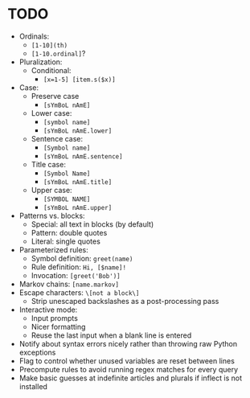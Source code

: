 # TODO

- Ordinals:
	- `[1-10](th)`
	- `[1-10.ordinal]`?
- Pluralization:
	- Conditional:
		- `[x=1-5] [item.s($x)]`
- Case:
	- Preserve case
		- `[sYmBoL nAmE]`
	- Lower case:
		- `[symbol name]`
		- `[sYmBoL nAmE.lower]`
	- Sentence case:
		- `[Symbol name]`
		- `[sYmBoL nAmE.sentence]`
	- Title case:
		- `[Symbol Name]`
		- `[sYmBoL nAmE.title]`
	- Upper case:
		- `[SYMBOL NAME]`
		- `[sYmBoL nAmE.upper]`
- Patterns vs. blocks:
	- Special: all text in blocks (by default)
	- Pattern: double quotes
	- Literal: single quotes
- Parameterized rules:
	- Symbol definition: `greet(name)`
	- Rule definition: `Hi, [$name]!`
	- Invocation: `[greet('Bob')]`
- Markov chains: `[name.markov]`
- Escape characters: `\[not a block\]`
	- Strip unescaped backslashes as a post-processing pass
- Interactive mode:
	- Input prompts
	- Nicer formatting
	- Reuse the last input when a blank line is entered
- Notify about syntax errors nicely rather than throwing raw Python exceptions
- Flag to control whether unused variables are reset between lines
- Precompute rules to avoid running regex matches for every query
- Make basic guesses at indefinite articles and plurals if inflect is not installed
